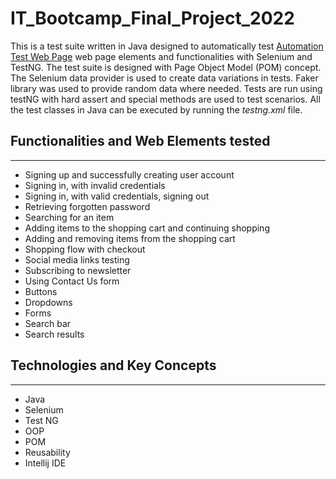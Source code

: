 # IT_Bootcamp_Final_Project_2022
This is a test suite written in Java designed to automatically test [Automation Test Web Page](http://automationpractice.com/index.php) web page elements and functionalities with Selenium and TestNG.
The test suite is designed with Page Object Model (POM) concept.
The Selenium data provider is used to create data variations in tests.
Faker library was used to provide random data where needed.
Tests are run using testNG with hard assert and special methods are used to test scenarios.
All the test classes in Java can be executed by running the *testng.xml* file.
## Functionalities and Web Elements tested
***
- Signing up and successfully creating user account
- Signing in, with invalid credentials
- Signing in, with valid credentials, signing out
- Retrieving forgotten password
- Searching for an item
- Adding items to the shopping cart and continuing shopping
- Adding and removing items from the shopping cart
- Shopping flow with checkout
- Social media links testing
- Subscribing to newsletter
- Using Contact Us form
- Buttons
- Dropdowns
- Forms
- Search bar
- Search results
## Technologies and Key Concepts
***
- Java
- Selenium
- Test NG
- OOP
- POM
- Reusability
- Intellij IDE
